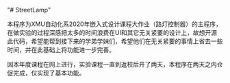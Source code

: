"# StreetLamp" 

本程序为XMU自动化系2020年嵌入式设计课程大作业（路灯控制器）的主程序，在做实验的过程深感把太多的时间浪费在UI和其它无关紧要的设计上，故想开源此代码，希望能帮到接下来的学弟学妹们，希望他们在无关紧要的事情上省去一些时间，并在此基础上将功能进一步完善。

因本年度课程在网上进行，实验课程一直到返校后开了两天，本程序在两天之内仓促完成，仅实现了基本功能。
